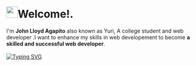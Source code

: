 <h1><img src="https://emojis.slackmojis.com/emojis/images/1531849430/4246/blob-sunglasses.gif?1531849430" width="30"/>Welcome!.</h1>

I'm **John Lloyd Agapito** also known as Yuri, A college student and web developer .I want to enhance my skills in web developement to become **a skilled and successful web developer**.<br><br>
[![Typing SVG](https://readme-typing-svg.herokuapp.com?color=%2349F707&lines=I'm+Lloyd+Agapito+19+years+old;Soon+To+Be+Full+stack+Web+Developer)](https://git.io/typing-svg)
